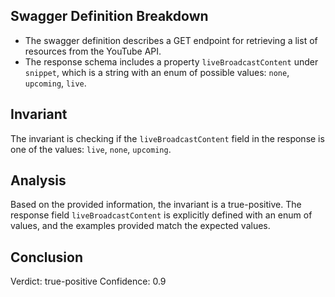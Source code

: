 ## Swagger Definition Breakdown
- The swagger definition describes a GET endpoint for retrieving a list of resources from the YouTube API.
- The response schema includes a property `liveBroadcastContent` under `snippet`, which is a string with an enum of possible values: `none`, `upcoming`, `live`.

## Invariant
The invariant is checking if the `liveBroadcastContent` field in the response is one of the values: `live`, `none`, `upcoming`.

## Analysis
Based on the provided information, the invariant is a true-positive. The response field `liveBroadcastContent` is explicitly defined with an enum of values, and the examples provided match the expected values.

## Conclusion
Verdict: true-positive
Confidence: 0.9
